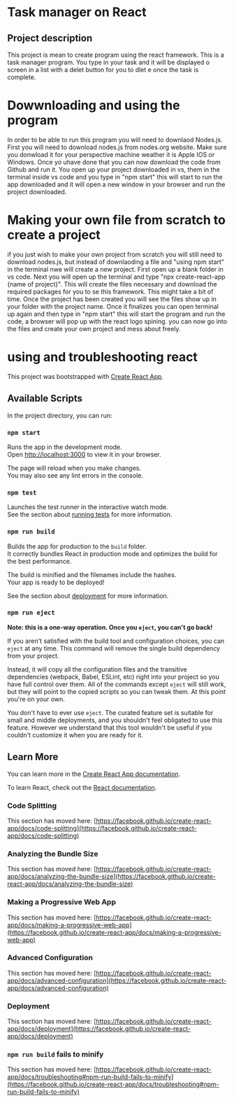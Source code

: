 # Task manager on React

## Project description

This project is mean to create program using the react framework. This is a task manager program. You type in your task and it will be displayed o screen in a list with a delet button for you to dlet e once the task is complete. 

# Dowwnloading and using the program

In order to be able to run this program you will need to downlaod Nodes.js. First you will need to download nodes.js from nodes.org website. Make sure you donwload it for your perspective machine weather it is Apple IOS or Windows. Once yo uhave done that you can now download the code from Github and run it. You open up your project downloaded in vs, them in the terminal inside vs code and you type in "npm start" this  will start to run the app downloaded and it will open a new window in your browser and run the project downloaded.

# Making your own file from scratch to create a project

if you just wish to make your own project from scratch you will still need to download nodes.js, but instead of downlaoding a file and "using npm start" in the terminal nwe will create a new project. First open up a blank folder in vs code. Next you will open up the terminal and type "npx create-react-app {name of project}". This will create the files necessary and download the required packages for you to se this framework. This might take a bit of time. Once the project has been created you will see the files show up in your folder with the project name. Once it finalizes you can open terminal up again and then type in "npm start" this will start the program and run the code, a browser will pop up with the react logo spining. you can now go into the files and create your own project and mess about freely. 

# using and troubleshooting react
This project was bootstrapped with [Create React App](https://github.com/facebook/create-react-app).

## Available Scripts

In the project directory, you can run:

### `npm start`

Runs the app in the development mode.\
Open [http://localhost:3000](http://localhost:3000) to view it in your browser.

The page will reload when you make changes.\
You may also see any lint errors in the console.

### `npm test`

Launches the test runner in the interactive watch mode.\
See the section about [running tests](https://facebook.github.io/create-react-app/docs/running-tests) for more information.

### `npm run build`

Builds the app for production to the `build` folder.\
It correctly bundles React in production mode and optimizes the build for the best performance.

The build is minified and the filenames include the hashes.\
Your app is ready to be deployed!

See the section about [deployment](https://facebook.github.io/create-react-app/docs/deployment) for more information.

### `npm run eject`

**Note: this is a one-way operation. Once you `eject`, you can't go back!**

If you aren't satisfied with the build tool and configuration choices, you can `eject` at any time. This command will remove the single build dependency from your project.

Instead, it will copy all the configuration files and the transitive dependencies (webpack, Babel, ESLint, etc) right into your project so you have full control over them. All of the commands except `eject` will still work, but they will point to the copied scripts so you can tweak them. At this point you're on your own.

You don't have to ever use `eject`. The curated feature set is suitable for small and middle deployments, and you shouldn't feel obligated to use this feature. However we understand that this tool wouldn't be useful if you couldn't customize it when you are ready for it.

## Learn More

You can learn more in the [Create React App documentation](https://facebook.github.io/create-react-app/docs/getting-started).

To learn React, check out the [React documentation](https://reactjs.org/).

### Code Splitting

This section has moved here: [https://facebook.github.io/create-react-app/docs/code-splitting](https://facebook.github.io/create-react-app/docs/code-splitting)

### Analyzing the Bundle Size

This section has moved here: [https://facebook.github.io/create-react-app/docs/analyzing-the-bundle-size](https://facebook.github.io/create-react-app/docs/analyzing-the-bundle-size)

### Making a Progressive Web App

This section has moved here: [https://facebook.github.io/create-react-app/docs/making-a-progressive-web-app](https://facebook.github.io/create-react-app/docs/making-a-progressive-web-app)

### Advanced Configuration

This section has moved here: [https://facebook.github.io/create-react-app/docs/advanced-configuration](https://facebook.github.io/create-react-app/docs/advanced-configuration)

### Deployment

This section has moved here: [https://facebook.github.io/create-react-app/docs/deployment](https://facebook.github.io/create-react-app/docs/deployment)

### `npm run build` fails to minify

This section has moved here: [https://facebook.github.io/create-react-app/docs/troubleshooting#npm-run-build-fails-to-minify](https://facebook.github.io/create-react-app/docs/troubleshooting#npm-run-build-fails-to-minify)
